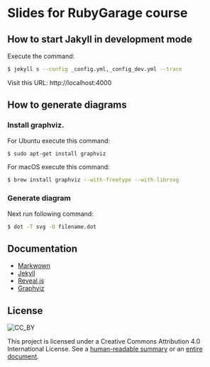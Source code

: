 # Slides for RubyGarage course

## How to start Jakyll in development mode

Execute the command:

```bash
$ jekyll s --config _config.yml,_config_dev.yml --trace
```

Visit this URL: http://localhost:4000


## How to generate diagrams

### Install graphviz.

For Ubuntu execute this command:

```bash
$ sudo apt-get install graphviz
```

For macOS execute this command:

```bash
$ brew install graphviz --with-freetype --with-librsvg
```

### Generate diagram

Next run following command:

```bash
$ dot -T svg -O filename.dot
```


## Documentation

- [Markwown](https://help.github.com/categories/writing-on-github/)
- [Jekyll](https://jekyllrb.com/docs/home/)
- [Reveal.js](https://github.com/hakimel/reveal.js)
- [Graphviz](http://www.graphviz.org/Documentation.php)


## License

![CC_BY](https://i.creativecommons.org/l/by/4.0/88x31.png "Creative Commons Attribution 4.0 International License")

This project is licensed under a Creative Commons Attribution 4.0 International License.
See a [human-readable summary](http://creativecommons.org/licenses/by/4.0/)
or an [entire document](http://creativecommons.org/licenses/by/4.0/legalcode).
